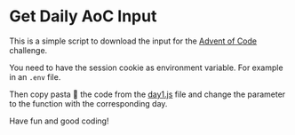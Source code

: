 # Get Daily AoC Input

This is a simple script to download the input for the [Advent of Code](https://adventofcode.com/) challenge.

You need to have the session cookie as environment variable. For example in an `.env` file.

Then copy pasta 🍝 the code from the [day1.js](./day1.js) file and change the parameter to the function with the corresponding day.

Have fun and good coding!